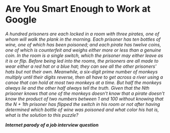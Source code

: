 # Are You Smart Enough to Work at Google

_A hundred prisoners are each locked in a room with three pirates, one of whom will walk the plank in the morning. Each prisoner has ten bottles of wine, one of which has been poisoned; and each pirate has twelve coins, one of which is counterfeit and weighs either more or less than a genuine coin. In the room is a single switch, which the prisoner may either leave as it is or flip. Before being led into the rooms, the prisoners are all made to wear either a red hat or a blue hat; they can see all the other prisoners' hats but not their own. Meanwhile, a six-digit prime number of monkeys multiply until their digits reverse, then all have to get across a river using a canoe that can hold at most two monkeys at a time. But half the monkeys always lie and the other half always tell the truth. Given that the Nth prisoner knows that one of the monkeys doesn't know that a pirate doesn't know the product of two numbers between 1 and 100 without knowing that the N + 1th prisoner has flipped the switch in his room or not after having determined which bottle of wine was poisoned and what color his hat is, what is the solution to this puzzle?_

__*Internet parody of a job interview question*__